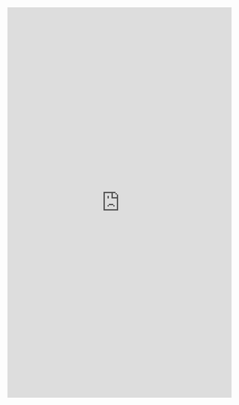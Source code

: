 <iframe width="100%" height="876" frameborder="0"
  src="https://observablehq.com/embed/@mattjon233/vega-lite-api-exercicios?cells=plot%2Cplot2"></iframe>